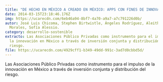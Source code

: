 ```yaml
---
title: "DE HECHO EN MÉXICO A CREADO EN MÉXICO: APPS CON FINES DE INNOVACIÓN"
date: 2014-03-15T23:18:46.176Z
img: https://ucarecdn.com/6eb46a94-8bf7-4a70-a9a7-a7c791226d0b/
autor: José Luis Chicoma, Stephen Birtwistle, Ángeles Rodríguez, Aleithya
  Morales, Sofía Alessio.
category: desarrollo-sostenible
extracto: Las Asociaciones Público Privadas como instrumento para el impulso de
  la innovación en México a través de inversión conjunta y distribución del
  riesgo.
file: https://ucarecdn.com/4929cff1-b349-49dd-991c-3ad7d0cbbd5d/
---
```

<!--StartFragment-->

Las Asociaciones Público Privadas como instrumento para el impulso de la innovación en México a través de inversión conjunta y distribución del riesgo.

<!--EndFragment-->